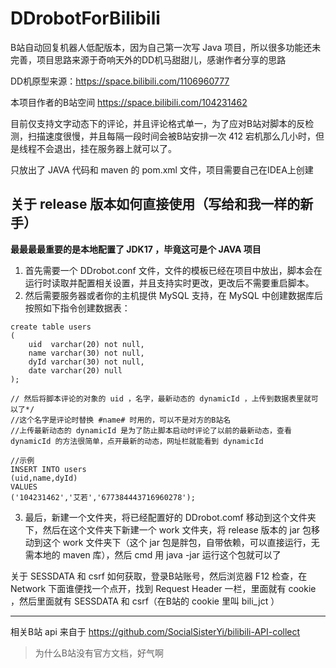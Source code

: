 # DDrobotForBilibili
B站自动回复机器人低配版本，因为自己第一次写 Java 项目，所以很多功能还未完善，项目思路来源于奇响天外的DD机马甜甜儿，感谢作者分享的思路

DD机原型来源：https://space.bilibili.com/1106960777

本项目作者的B站空间 https://space.bilibili.com/104231462

目前仅支持文字动态下的评论，并且评论格式单一，为了应对B站对脚本的反检测，扫描速度很慢，并且每隔一段时间会被B站安排一次 412 宕机那么几小时，但是线程不会退出，挂在服务器上就可以了。

只放出了 JAVA 代码和 maven 的 pom.xml 文件，项目需要自己在IDEA上创建

## 关于 release 版本如何直接使用（写给和我一样的新手）

**最最最最重要的是本地配置了 JDK17 ，毕竟这可是个 JAVA 项目**

1. 首先需要一个 DDrobot.conf 文件，文件的模板已经在项目中放出，脚本会在运行时读取并配置相关设置，并且支持实时更改，更改后不需要重启脚本。
2. 然后需要服务器或者你的主机提供 MySQL 支持，在 MySQL 中创建数据库后按照如下指令创建数据表：
```
create table users
(
    uid  varchar(20) not null,
    name varchar(30) not null,
    dyId varchar(30) not null,
    date varchar(20) null
);

// 然后将脚本评论的对象的 uid ，名字，最新动态的 dynamicId ，上传到数据表里就可以了*/
//这个名字是评论时替换 #name# 时用的，可以不是对方的B站名
//上传最新动态的 dynamicId 是为了防止脚本启动时评论了以前的最新动态，查看 dynamicId 的方法很简单，点开最新的动态，网址栏就能看到 dynamicId 

//示例
INSERT INTO users
(uid,name,dyId)
VALUES
('104231462','艾若','677384443716960278');

```

3. 最后，新建一个文件夹，将已经配置好的 DDrobot.comf 移动到这个文件夹下，然后在这个文件夹下新建一个 work 文件夹，将 release 版本的 jar 包移动到这个 work 文件夹下（这个 jar 包是胖包，自带依赖，可以直接运行，无需本地的 maven 库），然后 cmd 用 java -jar 运行这个包就可以了

关于 SESSDATA 和 csrf 如何获取，登录B站账号，然后浏览器 F12 检查，在 Network 下面谁便找一个点开，找到 Request Header 一栏，里面就有 cookie ，然后里面就有 SESSDATA 和 csrf（在B站的 cookie 里叫 bili_jct ）

---
相关B站 api 来自于 https://github.com/SocialSisterYi/bilibili-API-collect

> 为什么B站没有官方文档，好气啊

